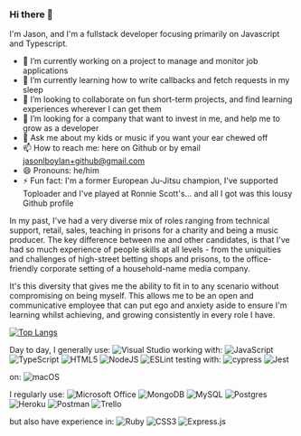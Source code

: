 ### Hi there 👋

I'm Jason, and I'm a fullstack developer focusing primarily on Javascript and Typescript.

- 🔭 I’m currently working on a project to manage and monitor job applications
- 🌱 I’m currently learning how to write callbacks and fetch requests in my sleep
- 👯 I’m looking to collaborate on fun short-term projects, and find learning experiences wherever I can get them
- 🤔 I’m looking for a company that want to invest in me, and help me to grow as a developer
- 💬 Ask me about my kids or music if you want your ear chewed off
- 📫 How to reach me: here on Github or by email jasonlboylan+github@gmail.com
- 😄 Pronouns: he/him
- ⚡ Fun fact: I'm a former European Ju-Jitsu champion, I've supported Toploader and I've played at Ronnie Scott's... and all I got was this lousy Github profile

In my past, I've had a very diverse mix of roles ranging from technical support, retail, sales, teaching in prisons for a charity and being a music producer. The key difference between me and other candidates, is that I've had so much experience of people skills at all levels - from the uniquities and challenges of high-street betting shops and prisons, to the office-friendly corporate setting of a household-name media company.

It's this diversity that gives me the ability to fit in to any scenario without compromising on being myself. This allows me to be an open and communicative employee that can put ego and anxiety aside to ensure I'm learning whilst achieving, and growing consistently in every role I have.


[![Top Langs](https://github-readme-stats.vercel.app/api/top-langs/?username=anuraghazra)](https://github.com/anuraghazra/github-readme-stats)

Day to day, I generally use:
![Visual Studio](https://img.shields.io/badge/Visual%20Studio-5C2D91.svg?style=for-the-badge&logo=visual-studio&logoColor=white)
working with:
![JavaScript](https://img.shields.io/badge/javascript-%23323330.svg?style=for-the-badge&logo=javascript&logoColor=%23F7DF1E)
![TypeScript](https://img.shields.io/badge/typescript-%23007ACC.svg?style=for-the-badge&logo=typescript&logoColor=white)
![HTML5](https://img.shields.io/badge/html5-%23E34F26.svg?style=for-the-badge&logo=html5&logoColor=white)
![NodeJS](https://img.shields.io/badge/node.js-6DA55F?style=for-the-badge&logo=node.js&logoColor=white)
![ESLint](https://img.shields.io/badge/ESLint-4B3263?style=for-the-badge&logo=eslint&logoColor=white)
testing with:
![cypress](https://img.shields.io/badge/-cypress-%23E5E5E5?style=for-the-badge&logo=cypress&logoColor=058a5e)
![Jest](https://img.shields.io/badge/-jest-%23C21325?style=for-the-badge&logo=jest&logoColor=white)

on:       ![macOS](https://img.shields.io/badge/mac%20os-000000?style=for-the-badge&logo=macos&logoColor=F0F0F0)

I regularly use:
![Microsoft Office](https://img.shields.io/badge/Microsoft_Office-D83B01?style=for-the-badge&logo=microsoft-office&logoColor=white)
![MongoDB](https://img.shields.io/badge/MongoDB-%234ea94b.svg?style=for-the-badge&logo=mongodb&logoColor=white)
![MySQL](https://img.shields.io/badge/mysql-%2300f.svg?style=for-the-badge&logo=mysql&logoColor=white)
![Postgres](https://img.shields.io/badge/postgres-%23316192.svg?style=for-the-badge&logo=postgresql&logoColor=white)
![Heroku](https://img.shields.io/badge/heroku-%23430098.svg?style=for-the-badge&logo=heroku&logoColor=white)
![Postman](https://img.shields.io/badge/Postman-FF6C37?style=for-the-badge&logo=postman&logoColor=white)
![Trello](https://img.shields.io/badge/Trello-%23026AA7.svg?style=for-the-badge&logo=Trello&logoColor=white)

but also have experience in:
![Ruby](https://img.shields.io/badge/ruby-%23CC342D.svg?style=for-the-badge&logo=ruby&logoColor=white)
![CSS3](https://img.shields.io/badge/css3-%231572B6.svg?style=for-the-badge&logo=css3&logoColor=white)
![Express.js](https://img.shields.io/badge/express.js-%23404d59.svg?style=for-the-badge&logo=express&logoColor=%2361DAFB)
